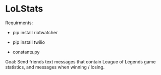 # LoLStats

Requirments:

  - pip install riotwatcher

  - pip install twilio

  - constants.py

Goal:
  Send friends text messages that contain League of Legends game statistics, and messages when winning / losing.

